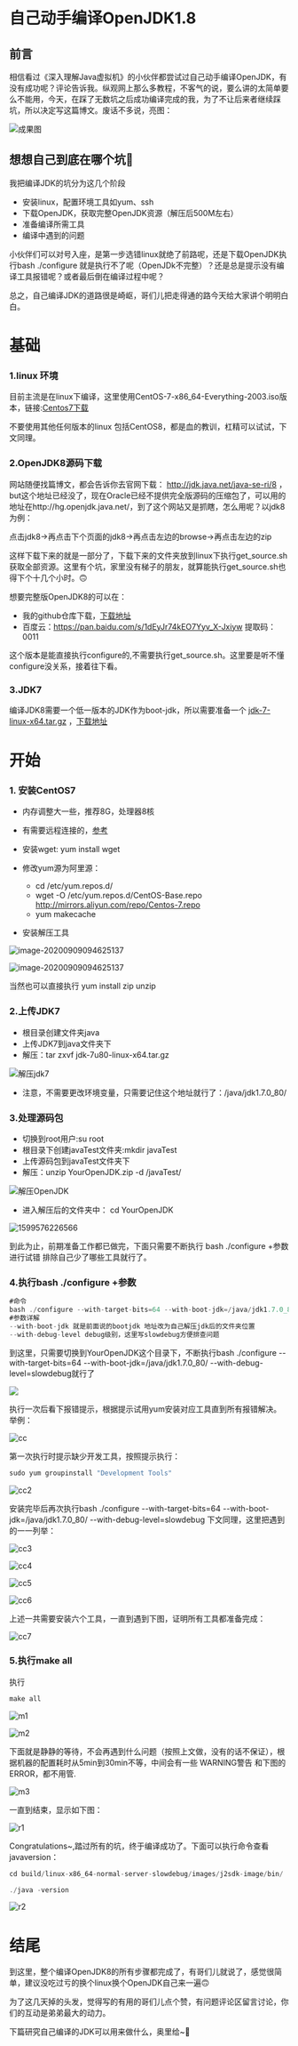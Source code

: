 # 自己动手编译OpenJDK1.8

## 前言

相信看过《深入理解Java虚拟机》的小伙伴都尝试过自己动手编译OpenJDK，有没有成功呢？评论告诉我。纵观网上那么多教程，不客气的说，要么讲的太简单要么不能用，今天，在踩了无数坑之后成功编译完成的我，为了不让后来者继续踩坑，所以决定写这篇博文。废话不多说，亮图：

![成果图](https://github.com/ChengYongchao/OpenJdk8/blob/master/img/成果图.png)

## 想想自己到底在哪个坑🙈

我把编译JDK的坑分为这几个阶段

- 安装linux，配置环境工具如yum、ssh
- 下载OpenJDK，获取完整OpenJDK资源（解压后500M左右）
- 准备编译所需工具
- 编译中遇到的问题

小伙伴们可以对号入座，是第一步选错linux就绝了前路呢，还是下载OpenJDK执行bash ./configure 就是执行不了呢（OpenJDk不完整）？还是总是提示没有编译工具报错呢？或者最后倒在编译过程中呢？

总之，自己编译JDK的道路很是崎岖，哥们儿把走得通的路今天给大家讲个明明白白。

# 基础

### 1.linux 环境

目前主流是在linux下编译，这里使用CentOS-7-x86_64-Everything-2003.iso版本，链接:[Centos7下载](http://mirrors.aliyun.com/centos/7/isos/x86_64/CentOS-7-x86_64-Everything-2003.torrent)

不要使用其他任何版本的linux 包括CentOS8，都是血的教训，杠精可以试试，下文同理。

### 2.OpenJDK8源码下载

网站随便找篇博文，都会告诉你去官网下载： http://jdk.java.net/java-se-ri/8 ，but这个地址已经没了，现在Oracle已经不提供完全版源码的压缩包了，可以用的地址在http://hg.openjdk.java.net/，到了这个网站又是抓瞎，怎么用呢？以jdk8为例：

​		点击jdk8->再点击下个页面的jdk8->再点击左边的browse->再点击左边的zip

这样下载下来的就是一部分了，下载下来的文件夹放到linux下执行get_source.sh获取全部资源。这里有个坑，家里没有梯子的朋友，就算能执行get_source.sh也得下个十几个小时。🙃

想要完整版OpenJDK8的可以在：

- 我的github仓库下载，[下载地址](https://github.com/ChengYongchao/OpenJdk8)
- 百度云：https://pan.baidu.com/s/1dEyJr74kEO7Yyv_X-Jxiyw 提取码：0011

这个版本是能直接执行configure的,不需要执行get_source.sh。这里要是听不懂configure没关系，接着往下看。

### 3.JDK7

编译JDK8需要一个低一版本的JDK作为boot-jdk，所以需要准备一个 [jdk-7-linux-x64.tar.gz](http://download.oracle.com/otn-pub/java/jdk/7/jdk-7-linux-x64.tar.gz) ，[下载地址](https://www.oracle.com/cn/database/technology/java-se-jdk-7-download.html)

# 开始

### 1. 安装CentOS7

- 内存调整大一些，推荐8G，处理器8核
- 有需要远程连接的，[参考](https://www.cnblogs.com/mzhaox/p/11304793.html)
- 安装wget: yum install wget
- 修改yum源为阿里源：
	
	- cd  /etc/yum.repos.d/ 
	-  wget -O /etc/yum.repos.d/CentOS-Base.repo http://mirrors.aliyun.com/repo/Centos-7.repo 
	-  yum makecache 
- 安装解压工具

![image-20200909094625137](https://github.com/ChengYongchao/OpenJdk8/blob/master/img/解压.png)

![image-20200909094625137](https://github.com/ChengYongchao/OpenJdk8/blob/master/img/解压2.png)

当然也可以直接执行 yum install zip unzip

### 2.上传JDK7

- 根目录创建文件夹java
- 上传JDK7到java文件夹下
- 解压：tar zxvf jdk-7u80-linux-x64.tar.gz

![解压jdk7](https://github.com/ChengYongchao/OpenJdk8/blob/master/img/解压jdk7.png)

- 注意，不需要更改环境变量，只需要记住这个地址就行了：/java/jdk1.7.0_80/

### 3.处理源码包

- 切换到root用户:su root
- 根目录下创建javaTest文件夹:mkdir javaTest
- 上传源码包到javaTest文件夹下
- 解压：unzip YourOpenJDK.zip -d /javaTest/

![解压OpenJDK](https://github.com/ChengYongchao/OpenJdk8/blob/master/img/解压OpenJDK.png)

- 进入解压后的文件夹中： cd YourOpenJDK

![1599576226566](https://github.com/ChengYongchao/OpenJdk8/blob/master/img/javaTest.png)



到此为止，前期准备工作都已做完，下面只需要不断执行 bash ./configure +参数 进行试错 排除自己少了哪些工具就行了。

### 4.执行bash ./configure +参数

```java
#命令
bash ./configure --with-target-bits=64 --with-boot-jdk=/java/jdk1.7.0_80/ --with-debug-level=slowdebug
#参数详解
--with-boot-jdk 就是前面说的bootjdk 地址改为自己解压jdk后的文件夹位置
--with-debug-level debug级别，这里写slowdebug方便排查问题
```

到这里，只需要切换到YourOpenJDK这个目录下，不断执行bash ./configure --with-target-bits=64 --with-boot-jdk=/java/jdk1.7.0_80/ --with-debug-level=slowdebug就行了

![](https://github.com/ChengYongchao/OpenJdk8/blob/master/img/configure1.png)

执行一次后看下报错提示，根据提示试用yum安装对应工具直到所有报错解决。举例：

![cc](https://github.com/ChengYongchao/OpenJdk8/blob/master/img/cc.png)



第一次执行时提示缺少开发工具，按照提示执行：

```java
sudo yum groupinstall "Development Tools"
```

![cc2](https://github.com/ChengYongchao/OpenJdk8/blob/master/img/cc2.png)

安装完毕后再次执行bash ./configure --with-target-bits=64 --with-boot-jdk=/java/jdk1.7.0_80/ --with-debug-level=slowdebug 下文同理，这里把遇到的一一列举：

![cc3](https://github.com/ChengYongchao/OpenJdk8/blob/master/img/cc3.png)

![cc4](https://github.com/ChengYongchao/OpenJdk8/blob/master/img/cc4.png)

![cc5](https://github.com/ChengYongchao/OpenJdk8/blob/master/img/cc5.png)

![cc6](https://github.com/ChengYongchao/OpenJdk8/blob/master/img/cc6.png)

上述一共需要安装六个工具，一直到遇到下图，证明所有工具都准备完成：

![cc7](https://github.com/ChengYongchao/OpenJdk8/blob/master/img/cc7.png)

### 5.执行make all

执行

```java
make all
```

![m1](https://github.com/ChengYongchao/OpenJdk8/blob/master/img/m1.png)

![m2](https://github.com/ChengYongchao/OpenJdk8/blob/master/img/m2.png)

下面就是静静的等待，不会再遇到什么问题（按照上文做，没有的话不保证），根据机器的配置耗时从5min到30min不等，中间会有一些 WARNING警告 和下图的ERROR，都不用管.

![m3](https://github.com/ChengYongchao/OpenJdk8/blob/master/img/m3.png)

一直到结束，显示如下图：

![r1](https://github.com/ChengYongchao/OpenJdk8/blob/master/img/r1.png)

Congratulations~,踏过所有的坑，终于编译成功了。下面可以执行命令查看javaversion：

```java
cd build/linux-x86_64-normal-server-slowdebug/images/j2sdk-image/bin/

./java -version
```

![r2](https://github.com/ChengYongchao/OpenJdk8/blob/master/img/r2.png)

# 结尾

到这里，整个编译OpenJDK8的所有步骤都完成了，有哥们儿就说了，感觉很简单，建议没吃过亏的换个linux换个OpenJDK自己来一遍🙃

为了这几天掉的头发，觉得写的有用的哥们儿点个赞，有问题评论区留言讨论，你们的互动是弟弟最大的动力。

下篇研究自己编译的JDK可以用来做什么，奥里给~💪